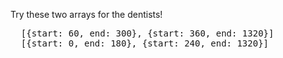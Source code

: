 Try these two arrays for the dentists!
<pre>
  [{start: 60, end: 300}, {start: 360, end: 1320}]
  [{start: 0, end: 180}, {start: 240, end: 1320}]
</pre>
